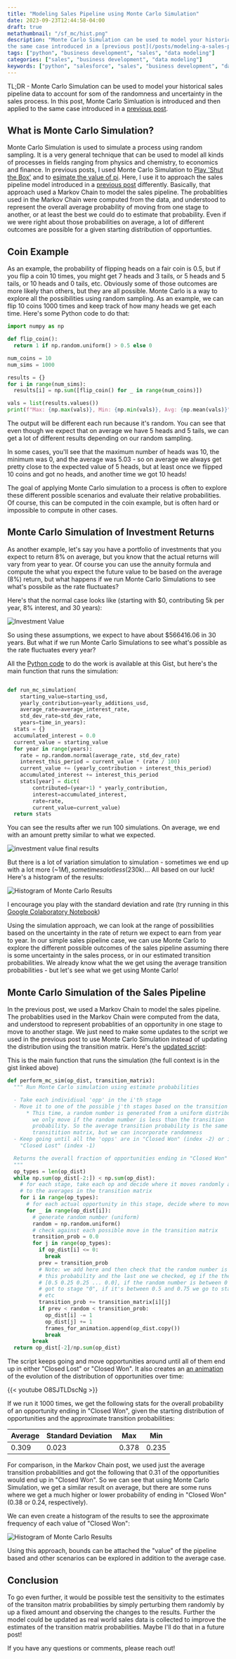 ```yaml
---
title: "Modeling Sales Pipeline using Monte Carlo Simulation"
date: 2023-09-23T12:44:58-04:00
draft: true
metathumbnail: "/sf_mc/hist.png"
description: "Monte Carlo Simulation can be used to model your historical sales pipeline data to account for some of the randomness and uncertainty in the sales process. In this post, Monte Carlo Simluation is introduced and then applied to
the same case introduced in a [previous post](/posts/modeling-a-sales-pipeline-as-a-markov-chain/)."
tags: ["python", "business development", "sales", "data modeling"]
categories: ["sales", "business development", "data modeling"]
keywords: ["python", "salesforce", "sales", "business development", "data modeling", "markov chain", "probability of opportunity close", "sales pipeline"]
---
```


TL;DR - Monte Carlo Simulation can be used to model your historical sales pipeline data to account for som of the randomness and uncertainty in the sales process. In this post, Monte Carlo Simluation is introduced and then applied to
the same case introduced in a [previous post](/posts/modeling-a-sales-pipeline-as-a-markov-chain/).

## What is Monte Carlo Simulation?
Monte Carlo Simulation is used to simulate a process using random sampling. It is a very general technique that can be used to model all kinds of processes in fields ranging from physics and chemistry, to economics and finance. In previous
posts, I used Monte Carlo Simulation to [Play 'Shut the Box'](/posts/shut-the-box/) and to [esimate the value of pi](/posts/computing-pi-by-throwing-darts/). Here, I use it to approach the sales pipeline
model introduced in a [previous post](/posts/modeling-a-sales-pipeline-as-a-markov-chain/) differently. Basically, that approach used a Markov Chain to model the sales pipeline. The probablities used in the Markov Chain were computed from the data, and understood to represent
the overall average probability of moving from one stage to another, or at least the best we could do to estimate that probability. Even if we were right
about those probabilities on average, a lot of different outcomes are possible for a given starting distribution of opportunties.

## Coin Example
As an example, the probability of flipping heads on a fair coin is 0.5, but if you flip a coin 10 times, you might get 7 heads and 3 tails, or 5 heads and 5 tails, or 10 heads and 0 tails, etc. Obviously some of those outcomes are more likely than others,
but they are all possible. Monte Carlo is a way to explore all the possibilities using random sampling. As an example, we can flip 10 coins 1000 times and keep track of how many heads we get each time. Here's some Python code to do that:

```python
import numpy as np

def flip_coin():
  return 1 if np.random.uniform() > 0.5 else 0

num_coins = 10
num_sims = 1000

results = {}
for i in range(num_sims):
  results[i] = np.sum([flip_coin() for _ in range(num_coins)])

vals = list(results.values())
print(f"Max: {np.max(vals)}, Min: {np.min(vals)}, Avg: {np.mean(vals)}")

```
The output will be different each run because it's random. You can see that even though we expect that on average we have 5 heads and 5 tails, we can get a lot of different results depending on our random sampling.

In some cases, you'll see that the maximum number of heads was 10, the minimum was 0, and the average was 5.03 - so on average we always get pretty close to the expected value of 5 heads, but at least once we flipped 10 coins and got no heads, and another time we got 10 heads!

The goal of applying Monte Carlo simulation to a process is often to explore
these different possible scenarios and evaluate their relative probabilities. Of course, this can be computed in the coin example, but is often hard or impossible to compute in other cases.

## Monte Carlo Simulation of Investment Returns

As another example, let's say you have a portfolio of investments that you expect to return 8% on average, but you know that the actual returns will vary from year to year. Of course you can use the annuity formula and compute the
what you expect the future value to be based on the average (8%) return, but what happens if we run Monte Carlo Simulations to see what's possbile as the rate fluctuates?

Here's that the normal case looks like (starting with $0, contributing 5k per year, 8% interest, and 30 years):

![Investment Value](/sf_mc/normal_future_value_calc.png)

So using these assumptions, we expect to have about $566416.06 in 30 years. But what if we run Monte Carlo Simulations to see what's possible as the rate fluctuates every year?

All the [Python code](https://gist.github.com/heathhenley/d207ca2e83a7a39935f3e19435339d1a) to do the work is available at this Gist, but here's the main function that runs the simulation:

```python

def run_mc_simulation(
    starting_value=starting_usd,
    yearly_contribution=yearly_additions_usd,
    average_rate=average_interest_rate,
    std_dev_rate=std_dev_rate,
    years=time_in_years):
  stats = {}
  accumulated_interest = 0.0
  current_value = starting_value
  for year in range(years):
    rate = np.random.normal(average_rate, std_dev_rate)
    interest_this_period = current_value * (rate / 100)
    current_value += (yearly_contribution + interest_this_period)
    accumulated_interest += interest_this_period
    stats[year] = dict(
        contributed=(year+1) * yearly_contribution,
        interest=accumulated_interest,
        rate=rate,
        current_value=current_value)
  return stats

```

You can see the results after we run 100 simulations. On average, we end with
an amount pretty similar to what we expected.

![investment value final results](/sf_mc/sims_final_values.png)

But there is a lot of variation simulation to simulation - sometimes we end up with a lot more (~$1M), sometimes a lot less ($230k)... All
based on our luck! Here's a histogram of the results:

![Histogram of Monte Carlo Results](/sf_mc/investment_hist_100.png)

I encourage you play with the standard deviation and rate (try running in this
[Google Colaboratory Notebook](https://colab.research.google.com/gist/heathhenley/d207ca2e83a7a39935f3e19435339d1a/investmentmc.ipynb))

Using the simulation approach, we can look at the range of possibilities based on the uncertainty in the rate of return we expect to earn from year to year. In our simple sales pipeline case, we can use Monte Carlo to explore the different possible outcomes of the sales pipeline assuming there is some uncertainty in the sales process, or in our estimated transition probabilities. We already know what the we get using the average transition probabilities - but let's see what we get using Monte Carlo!

## Monte Carlo Simulation of the Sales Pipeline
In the previous post, we used a Markov Chain to model the sales pipeline. The probablities used in the Markov Chain were computed from the data, and understood to represent probablities of an opportunity in one stage to move to
another stage. We just need to make some updates to the script we used in the previous post to use Monte Carlo Simulation instead of updating the distribution using the transition matrix. Here's the [updated script](https://gist.github.com/heathhenley/7cc46f176c422a3c4817e958b9ab5b83):

This is the main function that runs the simulation (the full context is in the gist linked above)
```python
def perform_mc_sim(op_dist, transition_matrix):
  """ Run Monte Carlo simulation using estimate probabilities

  - Take each individiual 'opp' in the i'th stage
  - Move it to one of the possible j'th stages based on the transition matrix
      * This time, a random number is generated from a uniform distribution and
        we only move if the random number is less than the transition
        probability. So the average transition probability is the same as our
        transitition matrix, but we can incorporate randomness
  - Keep going until all the 'opps' are in "Closed Won" (index -2) or in
    "Closed Lost" (index -1)

  Returns the overall fraction of opportunities ending in "Closed Won"
  """
  op_types = len(op_dist)
  while np.sum(op_dist[-2:]) < np.sum(op_dist):
    # for each stage, take each op and decide where it moves randomly according
    # to the averages in the transition matrix
    for i in range(op_types):
      # for each actual opportunity in this stage, decide where to move it
      for _ in range(op_dist[i]):
        # generate random number (uniform)
        random = np.random.uniform()
        # check against each possible move in the transition matrix
        transition_prob = 0.0
        for j in range(op_types):
          if op_dist[i] <= 0:
            break
          prev = transition_prob
          # Note: we add here and then check that the random number is betwen
          # this probability and the last one we checked, eg if the they are:
          # [0.5 0.25 0.25 ... 0.0], if the random number is between 0 and 0.5 we
          # got to stage "0", if it's between 0.5 and 0.75 we go to stage "1",
          # etc
          transition_prob += transition_matrix[i][j]
          if prev < random < transition_prob:
            op_dist[i] -= 1
            op_dist[j] += 1
            frames_for_animation.append(op_dist.copy())
            break
        break
  return op_dist[-2]/np.sum(op_dist)
```
The script keeps going and move opportunities around until all of them end up in either "Closed Lost" or "Closed Won". It also creates an [an animation](https://www.youtube.com/watch?v=O8SJTLDscNg) of the evolution of the distribution of opportunities over time:

{{< youtube O8SJTLDscNg >}}

If we run it 1000 times, we get the following stats for the overall probability of an opportunity ending in "Closed Won", given the starting distribution of opportunities and the approximate transition probabilities:

| **Average** | **Standard Deviation** | **Max** | **Min** |
| --- | --- | --- | --- |
| 0.309 | 0.023 | 0.378 | 0.235 |

For comparison, in the Markov Chain post, we used just the average transition probabilities and got the following that 0.31 of the opportunities would end up in "Closed Won". So we can see that using Monte Carlo Simulation, we get a similar result on average, but there are some runs where we get a much higher or lower probability of ending in "Closed Won" (0.38 or 0.24, respectively).

We can even create a histogram of the results to see the approximate frequency of each value of "Closed Won":

![Histogram of Monte Carlo Results](/sf_mc/hist.png)

Using this approach, bounds can be attached the "value" of the pipeline based and other scenarios can be explored in addition to the average case.

## Conclusion
To go even further, it would be possible test the sensitivity to the estimates of the transiton matrix probabilities by simply perturbing them randomly by up a fixed amount and observing the changes to the results. Further the model could be updated as real world sales data is collected to improve the estimates of the transition matrix probabilities. Maybe I'll do that in a future post!

If you have any questions or comments, please reach out!